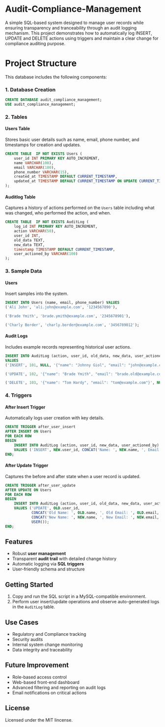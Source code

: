 # Audit-Compliance-Management
A simple SQL-based system designed to manage user records while ensuring transparency and tranceability through an audit logging mechanism. This project demonstrates how to automatically log INSERT, UPDATE and DELETE actions using triggers and maintain a clear change for compliance auditing purpose.

# Project Structure
This database includes the following components:

### 1. **Database Creation**
```sql
CREATE DATABASE audit_compliance_management;
USE audit_compliance_management;
```

### 2. **Tables**

#### Users Table
Stores basic user details such as name, email, phone number, and timestamps for creation and updates.
```sql
CREATE TABLE  IF NOT EXISTS Users (
    user_id INT PRIMARY KEY AUTO_INCREMENT,
    name VARCHAR(100),
    email VARCHAR(100),
    phone_number VARCHAR(15),
    created_at TIMESTAMP DEFAULT CURRENT_TIMESTAMP,
    updated_at TIMESTAMP DEFAULT CURRENT_TIMESTAMP ON UPDATE CURRENT_TIMESTAMP
);
```
#### Auditlog Table
Captures a history of actions performed on the `Users` table including what was changed, who performed the action, and when.
```sql
CREATE TABLE  IF NOT EXISTS AuditLog (
    log_id INT PRIMARY KEY AUTO_INCREMENT,
    action VARCHAR(50),           
    user_id INT,                  
    old_data TEXT,                
    new_data TEXT,                
    timestamp TIMESTAMP DEFAULT CURRENT_TIMESTAMP,  
    user_actioned_by VARCHAR(100) 
);
```
### 3. **Sample Data**

#### Users
Insert samples into the system.
```sql
INSERT INTO Users (name, email, phone_number) VALUES
('Ali John', 'ali.john@example.com', '1234567890'),

('Brade Ymith', 'brade.ymith@example.com', '2345678901'),

('Charly Border', 'charly.border@example.com', '3456789012');
```

#### Audit Logs
Includes example records representing historical user actions.
```sql
INSERT INTO AuditLog (action, user_id, old_data, new_data, user_actioned_by)
VALUES 
('INSERT', 101, NULL, '{"name": "Johnny Giol", "email": "john@example.com"}', 'admin'),

('UPDATE', 102, '{"name": "Brade Ymith", "email": "brade.old@example.com"}', '{"name": "Brade Ymith", "email": "brade.new@example.com"}', 'editor'),

('DELETE', 103, '{"name": "Tom Hardy", "email": "tom@example.com"}', NULL, 'admin');
```

### 4. **Triggers**
#### After Insert Trigger
Automatically logs user creation with key details.
```sql
CREATE TRIGGER after_user_insert
AFTER INSERT ON Users
FOR EACH ROW
BEGIN
    INSERT INTO AuditLog (action, user_id, new_data, user_actioned_by)
    VALUES ('INSERT', NEW.user_id, CONCAT('Name: ', NEW.name, ', Email: ', NEW.email, ', Phone: ', NEW.phone_number), USER());
END;
```

#### After Update Trigger
Captures the before and after state when a user record is updated.
```sql
CREATE TRIGGER after_user_update
AFTER UPDATE ON Users
FOR EACH ROW
BEGIN
    INSERT INTO AuditLog (action, user_id, old_data, new_data, user_actioned_by)
    VALUES ('UPDATE', OLD.user_id,
            CONCAT('Old Name: ', OLD.name, ', Old Email: ', OLD.email, ', Old Phone: ', OLD.phone_number),
            CONCAT('New Name: ', NEW.name, ', New Email: ', NEW.email, ', New Phone: ', NEW.phone_number),
            USER());
END;
```

## Features
- Robust **user management**
- Transparent **audit trail** with detailed change history
- Automatic logging via **SQL triggers**
- User-friendly schema and structure

## Getting Started
1. Copy and run the SQL script in a MySQL-compatible environment.
2. Perform user insert/update operations and observe auto-generated logs in the `AuditLog` table.

## Use Cases
- Regulatory and Compliance tracking
- Security audits
- Internal system change monitoring
- Data integrity and traceability

## Future Improvement
- Role-based access control
- Web-based front-end dashboard
- Advanced filtering and reporting on audit logs
- Email notifications on critical actions


## License
  Licensed under the MIT lincense.
